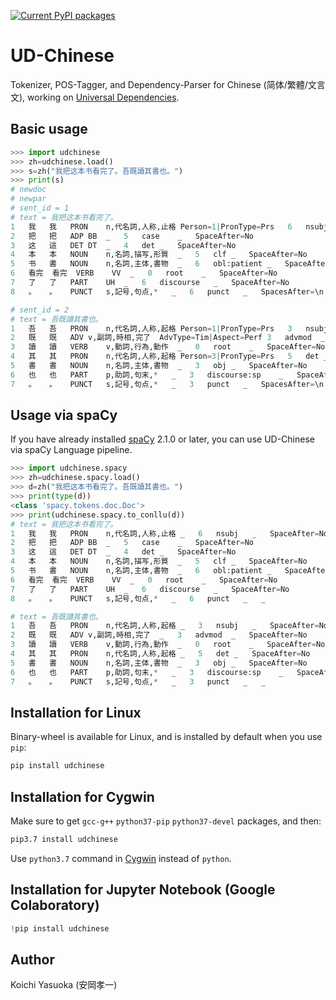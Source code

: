 [![Current PyPI packages](https://badge.fury.io/py/udchinese.svg)](https://pypi.org/project/udchinese/)

# UD-Chinese

Tokenizer, POS-Tagger, and Dependency-Parser for Chinese (简体/繁體/文言文), working on [Universal Dependencies](https://universaldependencies.org/format.html).

## Basic usage

```py
>>> import udchinese
>>> zh=udchinese.load()
>>> s=zh("我把这本书看完了。吾既讀其書也。")
>>> print(s)
# newdoc
# newpar
# sent_id = 1
# text = 我把这本书看完了。
1	我	我	PRON	n,代名詞,人称,止格	Person=1|PronType=Prs	6	nsubj	_	SpaceAfter=No
2	把	把	ADP	BB	_	5	case	_	SpaceAfter=No
3	这	這	DET	DT	_	4	det	_	SpaceAfter=No
4	本	本	NOUN	n,名詞,描写,形質	_	5	clf	_	SpaceAfter=No
5	书	書	NOUN	n,名詞,主体,書物	_	6	obl:patient	_	SpaceAfter=No
6	看完	看完	VERB	VV	_	0	root	_	SpaceAfter=No
7	了	了	PART	UH	_	6	discourse	_	SpaceAfter=No
8	。	。	PUNCT	s,記号,句点,*	_	6	punct	_	SpacesAfter=\n

# sent_id = 2
# text = 吾既讀其書也。
1	吾	吾	PRON	n,代名詞,人称,起格	Person=1|PronType=Prs	3	nsubj	_	SpaceAfter=No
2	既	既	ADV	v,副詞,時相,完了	AdvType=Tim|Aspect=Perf	3	advmod	_	SpaceAfter=No
3	讀	讀	VERB	v,動詞,行為,動作	_	0	root	_	SpaceAfter=No
4	其	其	PRON	n,代名詞,人称,起格	Person=3|PronType=Prs	5	det	_	SpaceAfter=No
5	書	書	NOUN	n,名詞,主体,書物	_	3	obj	_	SpaceAfter=No
6	也	也	PART	p,助詞,句末,*	_	3	discourse:sp	_	SpaceAfter=No
7	。	。	PUNCT	s,記号,句点,*	_	3	punct	_	SpacesAfter=\n
```

## Usage via spaCy

If you have already installed [spaCy](https://pypi.org/project/spacy/) 2.1.0 or later, you can use UD-Chinese via spaCy Language pipeline.

```py
>>> import udchinese.spacy
>>> zh=udchinese.spacy.load()
>>> d=zh("我把这本书看完了。吾既讀其書也。")
>>> print(type(d))
<class 'spacy.tokens.doc.Doc'>
>>> print(udchinese.spacy.to_conllu(d))
# text = 我把这本书看完了。
1	我	我	PRON	n,代名詞,人称,止格	_	6	nsubj	_	SpaceAfter=No
2	把	把	ADP	BB	_	5	case	_	SpaceAfter=No
3	这	這	DET	DT	_	4	det	_	SpaceAfter=No
4	本	本	NOUN	n,名詞,描写,形質	_	5	clf	_	SpaceAfter=No
5	书	書	NOUN	n,名詞,主体,書物	_	6	obl:patient	_	SpaceAfter=No
6	看完	看完	VERB	VV	_	0	root	_	SpaceAfter=No
7	了	了	PART	UH	_	6	discourse	_	SpaceAfter=No
8	。	。	PUNCT	s,記号,句点,*	_	6	punct	_	_

# text = 吾既讀其書也。
1	吾	吾	PRON	n,代名詞,人称,起格	_	3	nsubj	_	SpaceAfter=No
2	既	既	ADV	v,副詞,時相,完了	_	3	advmod	_	SpaceAfter=No
3	讀	讀	VERB	v,動詞,行為,動作	_	0	root	_	SpaceAfter=No
4	其	其	PRON	n,代名詞,人称,起格	_	5	det	_	SpaceAfter=No
5	書	書	NOUN	n,名詞,主体,書物	_	3	obj	_	SpaceAfter=No
6	也	也	PART	p,助詞,句末,*	_	3	discourse:sp	_	SpaceAfter=No
7	。	。	PUNCT	s,記号,句点,*	_	3	punct	_	_

```

## Installation for Linux

Binary-wheel is available for Linux, and is installed by default when you use `pip`:
```sh
pip install udchinese
```

## Installation for Cygwin

Make sure to get `gcc-g++` `python37-pip` `python37-devel` packages, and then:
```sh
pip3.7 install udchinese
```
Use `python3.7` command in [Cygwin](https://www.cygwin.com/install.html) instead of `python`.

## Installation for Jupyter Notebook (Google Colaboratory)

```py
!pip install udchinese
```

## Author

Koichi Yasuoka (安岡孝一)


